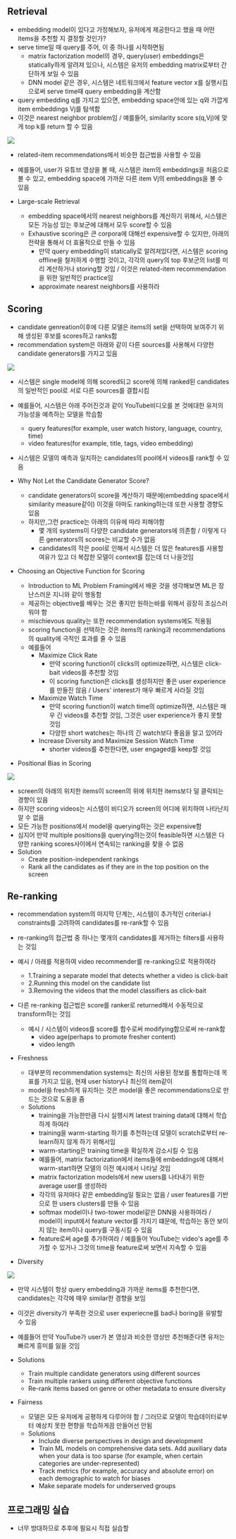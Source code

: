 ## Retrieval
- embedding model이 있다고 가정해보자, 유저에게 제공한다고 했을 때 어떤 items을 추천할 지 결정할 것인가?
- serve time일 때 query를 주어, 이 중 하나를 시작하면됨
  - matrix factorization model의 경우, query(user) embeddings은 statically하게 알려져 있으나, 시스템은 유저의 embedding matrix로부터 간단하게 보일 수 있음
  - DNN model 같은 경우, 시스템은 네트워크에서 feature vector x를 실행시킴으로써 serve time때 query embedding을 계산함
- query embedding q를 가지고 있으면, embedding space안에 있는 q와 가깝게 item embeddings Vj를 탐색함
- 이것은 nearest neighbor problem임 / 예를들어, similarity score s(q,Vj)에 맞게 top k를 return 할 수 있음
<img src="https://user-images.githubusercontent.com/32586985/76135862-64adc400-606e-11ea-9526-61f342e02e25.png">

- related-item recommendations에서 비슷한 접근법을 사용할 수 있음 
- 예를들어, user가 유튜브 영상을 볼 때, 시스템은 item의 embeddings을 처음으로 볼 수 있고, embedding space에 가까운 다른 item Vj의 embeddings을 볼 수 있음

- Large-scale Retrieval
  - embedding space에서의 nearest neighbors를 계산하기 위해서, 시스템은 모든 가능성 있는 후보군에 대해서 모두 score할 수 있음
  - Exhaustive scoring은 큰 corpora에 대해선 expensive할 수 있지만, 아래의 전략을 통해서 더 효율적으로 만들 수 있음
    - 만약 query embedding이 statically로 알려져있다면, 시스템은 scoring offline을 철저하게 수행할 것이고, 각각의 query의 top 후보군의 list를 미리 계산하거나 storing할 것임 / 이것은 related-item recommendation을 위한 일반적인 practice임
    - approximate nearest neighbors를 사용하라

## Scoring
- candidate genreation이후에 다른 모델은 items의 set을 선택하여 보여주기 위해 생성된 후보를 scores하고 ranks함
- recommendation system은 아래와 같이 다른 sources를 사용해서 다양한 candidate generators를 가지고 있음
<img src="https://user-images.githubusercontent.com/32586985/76136184-21edeb00-6072-11ea-9e7b-afffda650c88.png">
  
- 시스템은 single model에 의해 scored되고 score에 의해 ranked된 candidates의 일반적인 pool로 서로 다른 sources를 결합시킴
- 예를들어, 시스템은 아래 주어진것과 같이 YouTube비디오를 본 것에대한 유저의 가능성을 예측하는 모델을 학습함
  - query features(for example, user watch history, language, country, time)
  - video features(for example, title, tags, video embedding)
- 시스템은 모델의 예측과 일치하는 candidates의 pool에서 videos를 rank할 수 있음

- Why Not Let the Candidate Generator Score?
  - candidate generators이 score을 계산하기 때문에(embedding space에서 similarity measure같이) 이것을 아마도 ranking하는데 또한 사용할 경향도 있음 
  - 하지만,그런 practice는 아래의 이유에 따라 피해야함
    - 몇 개의 systems이 다양한 candidate generators에 의존함 / 이렇게 다른 generators의 scores는 비교할 수가 없음
    - candidates의 작은 pool로 인해서 시스템은 더 많은 features를 사용할 여유가 있고 더 복잡한 모델이 context를 잡는데 더 나을것임

- Choosing an Objective Function for Scoring
  - Introduction to ML Problem Framing에서 배운 것을 생각해보면 ML은 장난스러운 지니와 같이 행동함
  - 제공하는 objective를 배우는 것은 좋지만 원하는바를 위해서 굉장히 조심스러워야 함
  - mischievous quality는 또한 recommendation systems에도 적용됨
  - scoring function을 선택하는 것은 items의 ranking과 recommendations의 quality에 극적인 효과를 줄 수 있음
  - 예를들어
    - Maximize Click Rate
      - 만약 scoring function이 clicks의 optimize하면, 시스템은 click-bait videos를 추천할 것임
      - 이 scoring function은 clicks를 생성하지만 좋은 user experience를 만들진 않음 / Users' interest가 매우 빠르게 사라질 것임
    - Maximize Watch Time
      - 만약 scoring function이 watch time의 optimize하면, 시스템은 매우 긴 videos를 추천할 것임, 그것은 user experience가 좋지 못할 것임
      - 다양한 short watches는 하나의 긴 watch보다 좋음을 알고 있어라
    - Increase Diversity and Maximize Session Watch Time
      - shorter videos를 추천한다면, user engaged를 keep할 것임

- Positional Bias in Scoring
<img src="https://user-images.githubusercontent.com/32586985/76136703-f241e180-6077-11ea-915a-b2a72caf7ff7.png">

- screen의 아래의 위치한 items이 screen의 위에 위치한 items보다 덜 클릭되는 경향이 있음
- 하지만 scoring videos는 시스템이 비디오가 screen의 어디에 위치하여 나타난지 알 수 없음
- 모든 가능한 positions에서 model을 querying하는 것은 expensive함
- 심지어 만약 multiple positions을 querying하는것이 feasible하면 시스템은 다양한 ranking scores사이에서 연속되는 ranking을 찾을 수 없음
- Solution
  - Create position-independent rankings
  - Rank all the candidates as if they are in the top position on the screen

## Re-ranking
- recommendation system의 마지막 단계는, 시스템이 추가적인 criteria나 constraints를 고려하여 candidates를 re-rank할 수 있음
- re-ranking의 접근법 중 하나는 몇개의 candidates를 제거하는 filters를 사용하는 것임
- 예시 / 아래를 적용하여 video recommender를 re-ranking으로 적용하여라
  - 1.Training a separate model that detects whether a video is click-bait
  - 2.Running this model on the candidate list
  - 3.Removing the videos that the model classifiers as click-bait
- 다른 re-ranking 접근법은 score를 ranker로 returned해서 수동적으로 transform하는 것임
  - 예시 / 시스템이 videos를 score를 함수로써 modifying함으로써 re-rank함
    - video age(perhaps to promote fresher content)
    - video length
- Freshness
  - 대부분의 recommendation systems는 최신의 사용된 정보를 통합하는데 목표를 가지고 있음, 현재 user history나 최신의 item같이
  - model을 fresh하게 유지하는 것은 model을 좋은 recommendations으로 만드는 것으로 도움을 줌
  - Solutions
    - training을 가능한만큼 다시 실행시켜 latest training data에 대해서 학습하게 하여라
    - training을 warm-starting 하기를 추천하는데 모델이 scratch로부터 re-learn하지 않게 하기 위해서임
    - warm-starting은 training time을 확실하게 감소시킬 수 있음 
    - 예를들어, matrix factorization에서 items들에 embeddings에 대해서 warm-start하면 모델의 이전 예시에서 나타날 것임
    - matrix factorization models에서 new users를 나타내기 위한 average user를 생성하라
    - 각각의 유저마다 같은 embedding일 필요는 없음 / user features를 기반으로 한 users clusters를 만들 수 있음
    - softmax model이나 two-tower model같은 DNN을 사용하여라 / model이 input에서 feature vector를 가지기 떄문에, 학습하는 동안 보이지 않는 item이나 query를 구동시킬 수 있음
    - feature로써 age를 추가하여라 / 예를들어 YouTube는 video's age를 추가할 수 있거나 그것의 time을 feature로써 보면서 지속할 수 있음

- Diversity
<img src="https://user-images.githubusercontent.com/32586985/76137058-fb34b200-607b-11ea-86ef-a38014945a95.png">

  - 만약 시스템이 항상 query embedding과 가까운 items를 추천한다면, candidates는 각각에 매우 similar한 경향을 보임
  - 이것은 diversity가 부족한 것으로 user experiecne를 bad나 boring을 유발할 수 있음
  - 예를들어 만약 YouTube가 user가 본 영상과 비슷한 영상만 추천해준다면 유저는 빠르게 흥미를 잃을 것임
  - Solutions
    - Train multiple candidate generators using different sources
    - Train multiple rankers using different objective functions
    - Re-rank items based on genre or other metadata to ensure diversity

- Fairness
  - 모델은 모든 유저에게 공평하게 다루어야 함 / 그러므로 모델이 학습데이터로부터 예상치 못한 편향을 학습하게끔 만들어선 안됨
  - Solutions
    - Include diverse perspectives in design and development
    - Train ML models on comprehensive data sets. Add auxiliary data when your data is too sparse (for example, when certain categories are under-represented)
    - Track metrics (for example, accuracy and absolute error) on each demographic to watch for biases
    - Make separate models for underserved groups

## 프로그래밍 실습
- 너무 방대하므로 추후에 필요시 직접 실습할 
